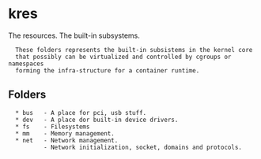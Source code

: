 # kres

  The resources. The built-in subsystems.

```
  These folders represents the built-in subsistems in the kernel core 
  that possibly can be virtualized and controlled by cgroups or namespaces 
  forming the infra-structure for a container runtime.
```

## Folders

```
  * bus   - A place for pci, usb stuff.
  * dev   - A place dor built-in device drivers.
  * fs    - Filesystems
  * mm    - Memory management.
  * net   - Network management.
          - Network initialization, socket, domains and protocols.
```
